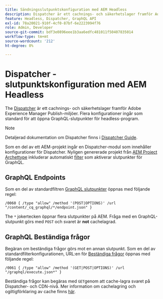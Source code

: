 ```yaml
---
title: Sändningsslutpunktskonfiguration med AEM Headless
description: Dispatcher är ett cachnings- och säkerhetslager framför Adobe Experience Manager Publish-miljöer. Flera konfigurationer används för att öppna GraphQL-slutpunkter till headless-program.
feature: Headless, Dispatcher, GraphQL API
exl-id: 78a20021-910f-4cf0-87bf-6e2223994f76
role: Admin, Developer
source-git-commit: bdf3e0896eee1b3aa6edfc481011f50407835014
workflow-type: tm+mt
source-wordcount: '212'
ht-degree: 0%

---
```



# Dispatcher - slutpunktskonfiguration med AEM Headless

The [Dispatcher](https://experienceleague.adobe.com/docs/experience-manager-dispatcher/using/dispatcher.html) är ett cachnings- och säkerhetslager framför Adobe Experience Manager Publish-miljöer. Flera konfigurationer ingår som standard för att öppna GraphQL-slutpunkter för headless-program.

>[!NOTE]
>
>Detaljerad dokumentation om Dispatcher finns i [Dispatcher Guide](https://experienceleague.adobe.com/docs/experience-manager-dispatcher/using/dispatcher.html).

Som en del av ett AEM-projekt ingår en Dispatcher-modul som innehåller konfigurationer för Dispatcher. Nyligen genererade projekt från [AEM Project Archettype](https://github.com/adobe/aem-project-archetype) inkluderar automatiskt [filter](https://experienceleague.adobe.com/docs/experience-manager-dispatcher/using/configuring/dispatcher-configuration.html?#defining-a-filter) som aktiverar slutpunkter för GraphQL.

## GraphQL Endpoints

Som en del av standardfiltren [GraphQL slutpunkter](/help/headless/graphql-api/graphql-endpoint.md) öppnas med följande regel:

```
/0060 { /type "allow" /method '(POST|OPTIONS)' /url "/content/_cq_graphql/*/endpoint.json" }
```

The `*` jokertecken öppnar flera slutpunkter på AEM. Fråga med en GraphQL-slutpunkt görs med `POST` och svaret är **not** cachelagrad.

## GraphQL Beständiga frågor

Begäran om beständiga frågor görs mot en annan slutpunkt. Som en del av standardfilterkonfigurationen, URL:en för [Beständiga frågor](/help/headless/graphql-api/persisted-queries.md) öppnas med följande regel:

```
/0061 { /type "allow" /method '(GET|POST|OPTIONS)' /url "/graphql/execute.json*" }
```

Beständiga frågor kan begäras med `GET`genom att cache-lagra svaret på Dispatcher- och CDN-nivå. Mer information om cachelagring och ogiltigförklaring av cache finns [här](/help/implementing/dispatcher/caching.md).
